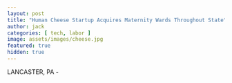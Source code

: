 ```yaml
---
layout: post
title: "Human Cheese Startup Acquires Maternity Wards Throughout State"
author: jack
categories: [ tech, labor ]
image: assets/images/cheese.jpg
featured: true
hidden: true
---
```


LANCASTER, PA - 